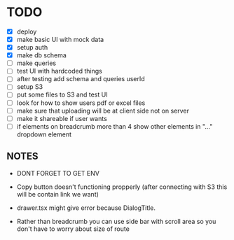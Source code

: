 # TODO

- [x] deploy
- [x] make basic UI with mock data
- [x] setup auth
- [x] make db schema
- [ ] make queries
- [ ] test UI with hardcoded things
- [ ] after testing add schema and queries userId
- [ ] setup S3
- [ ] put some files to S3 and test UI
- [ ] look for how to show users pdf or excel files
- [ ] make sure that uploading will be at client side not on server
- [ ] make it shareable if user wants
- [ ] if elements on breadcrumb more than 4 show other elements in "..." dropdown element

## NOTES

- DONT FORGET TO GET ENV

- Copy button doesn't functioning propperly (after connecting with S3 this will be contain link we want)
- drawer.tsx might give error because DialogTitle.
- Rather than breadcrumb you can use side bar with scroll area so you don't have to worry about size of route
